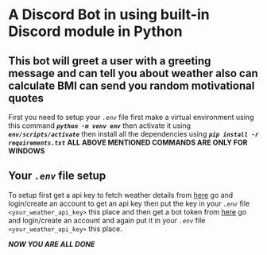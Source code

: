 # A Discord Bot in using built-in Discord module in Python

## This bot will greet a user with a greeting message and can tell you about weather also can calculate BMI can send you random motivational quotes

First you need to setup your _`.env`_ file first make a virtual environment using this command **_`python -m venv env`_** then activate it using **_`env/scripts/activate`_** then install all the dependencies using **_`pip install -r requirements.txt`_**
**ALL ABOVE MENTIONED COMMANDS ARE ONLY FOR WINDOWS**

## Your _`.env`_ file setup

To setup first get a api key to fetch weather details from [here](https://openweathermap.org/current) go and login/create an account to get an api key then put the key in your _`.env`_ file `<your_weather_api_key>` this place and then get a bot token from [here](https://discord.com/developers/applications) go and login/create an account and again put it in your _`.env`_ file `<your_weather_api_key>` this place.

**_NOW YOU ARE ALL DONE_**
